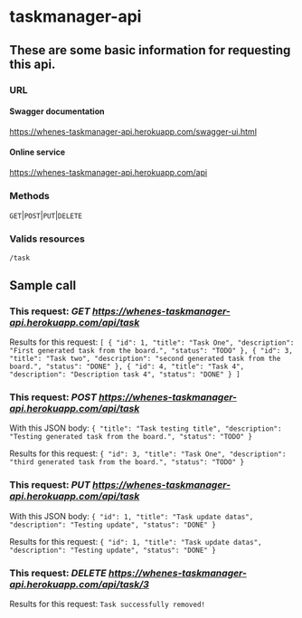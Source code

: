 # taskmanager-api

## These are some basic information for requesting this api.

### URL

#### Swagger documentation
https://whenes-taskmanager-api.herokuapp.com/swagger-ui.html

#### Online service
https://whenes-taskmanager-api.herokuapp.com/api

### Methods
`GET`|`POST`|`PUT`|`DELETE`

### Valids resources
`/task`

## Sample call
### This request: *GET https://whenes-taskmanager-api.herokuapp.com/api/task*

Results for this request:
`[
  {
    "id": 1,
    "title": "Task One",
    "description": "First generated task from the board.",
    "status": "TODO"
  },
  {
    "id": 3,
    "title": "Task two",
    "description": "second generated task from the board.",
    "status": "DONE"
  },
  {
    "id": 4,
    "title": "Task 4",
    "description": "Description task 4",
    "status": "DONE"
  }
]`

### This request: *POST https://whenes-taskmanager-api.herokuapp.com/api/task*
With this JSON body: 
`{
	"title": "Task testing title",
	"description": "Testing generated task from the board.",
	"status": "TODO"
}`

Results for this request:
`{
  "id": 3,
  "title": "Task One",
  "description": "third generated task from the board.",
  "status": "TODO"
}`

### This request: *PUT https://whenes-taskmanager-api.herokuapp.com/api/task*
With this JSON body: 
`{
  "id": 1,
  "title": "Task update datas",
  "description": "Testing update",
  "status": "DONE"
}`

Results for this request:
`{
  "id": 1,
  "title": "Task update datas",
  "description": "Testing update",
  "status": "DONE"
}`

### This request: *DELETE https://whenes-taskmanager-api.herokuapp.com/api/task/3*

Results for this request:
`Task successfully removed!`
